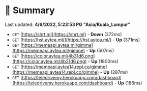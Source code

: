 # 📖 Summary
Last updated: **4/6/2022, 5:23:53 PG "Asia/Kuala_Lumpur"**

- `GET` [https://shrt.ml](https://shrt.ml) - **Down** (372ms)
- `GET` [https://hst.aytea.ml/](https://hst.aytea.ml/) - **Up** (371ms)
- `GET` [https://memeapi.aytea.ml/gimme](https://memeapi.aytea.ml/gimme) - **Up** (507ms)
- `GET` [https://color.aytea.ml/4b31d6.png](https://color.aytea.ml/4b31d6.png) - **Up** (1800ms)
- `GET` [https://memeapi.aytea14.repl.co/gimme](https://memeapi.aytea14.repl.co/gimme) - **Up** (287ms)
- `GET` [https://teledrivemy.herokuapp.com/dashboard](https://teledrivemy.herokuapp.com/dashboard) - **Up** (186ms)
